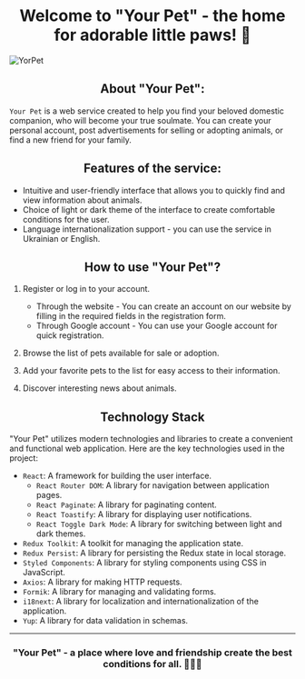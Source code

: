 # <div align=center>Welcome to "Your Pet" - the home for adorable little paws! 🐾</div>

![YorPet](https://github.com/NMarkhotsky/your-pet-project-front/assets/111852661/e156e05c-48f1-4f33-9ba2-0432b51c5314)

## <div align=center>About "Your Pet":</div>
`Your Pet` is a web service created to help you find your beloved domestic companion, who will become your true soulmate. You can create your personal account, post advertisements for selling or adopting animals, or find a new friend for your family.

## <div align=center>Features of the service:</div>
* Intuitive and user-friendly interface that allows you to quickly find and view information about animals.
* Choice of light or dark theme of the interface to create comfortable conditions for the user.
* Language internationalization support - you can use the service in Ukrainian or English.


## <div align=center>How to use "Your Pet"?</div>
1. Register or log in to your account.
   * Through the website - You can create an account on our website by filling in the required fields in the registration form.
   * Through Google account - You can use your Google account for quick registration.
     
2. Browse the list of pets available for sale or adoption.
3. Add your favorite pets to the list for easy access to their information.
5. Discover interesting news about animals.



## <div align=center>Technology Stack</div>
"Your Pet" utilizes modern technologies and libraries to create a convenient and functional web application. Here are the key technologies used in the project:

* `React`: A framework for building the user interface.
  * `React Router DOM`: A library for navigation between application pages.
  * `React Paginate`: A library for paginating content.
  * `React Toastify`: A library for displaying user notifications.
  * `React Toggle Dark Mode`: A library for switching between light and dark themes.
* `Redux Toolkit`: A toolkit for managing the application state.
* `Redux Persist`: A library for persisting the Redux state in local storage.
* `Styled Components`: A library for styling components using CSS in JavaScript.
* `Axios`: A library for making HTTP requests.
* `Formik`: A library for managing and validating forms.
* `i18next`: A library for localization and internationalization of the application.
* `Yup`: A library for data validation in schemas.

---
### <div align=center>"Your Pet" - a place where love and friendship create the best conditions for all. 🐶🐱💕</div>
